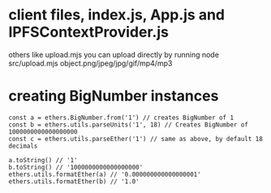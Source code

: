 # client files, index.js, App.js and IPFSContextProvider.js
others like upload.mjs you can upload directly by running node src/upload.mjs object.png/jpeg/jpg/gif/mp4/mp3 <nft name> <nft description> <nft price>

# creating BigNumber instances
```shell
const a = ethers.BigNumber.from('1') // creates BigNumber of 1
const b = ethers.utils.parseUnits('1', 18) // Creates BigNumber of 1000000000000000000
const c = ethers.utils.parseEther('1') // same as above, by default 18 decimals

a.toString() // '1'
b.toString() // '1000000000000000000'
ethers.utils.formatEther(a) // '0.000000000000000001'
ethers.utils.formatEther(b) // '1.0'
```
